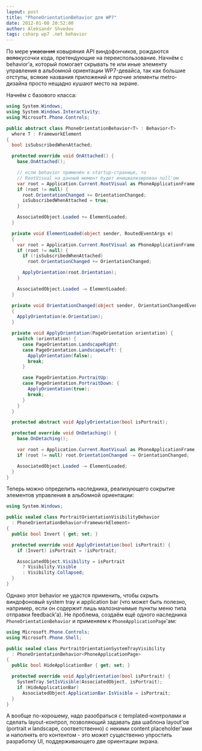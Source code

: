 ```yaml
---
layout: post
title: "PhoneOrientationBehavior для WP7"
date: 2012-01-08 20:52:00
author: Aleksandr Shvedov
tags: csharp wp7 .net behavior
---
```

По мере ~~ужасания~~ ковыряния API виндофончиков, рождаются ~~вело~~кусочки кода, претендующие на переиспользование. Начнём с behavior’а, который помогает скрывать те или иные элементу управления в альбомной ориентации WP7-девайса, так как большие отступы, всякие названия приложений и прочие элементы metro-дизайна просто нещадно кушают место на экране.

Начнём с базового класса:

```c#
using System.Windows;
using System.Windows.Interactivity;
using Microsoft.Phone.Controls;

public abstract class PhoneOrientationBehavior<T> : Behavior<T>
  where T : FrameworkElement
{
  bool isSubscribedWhenAttached;

  protected override void OnAttached() {
    base.OnAttached();

    // если behavior применён к startup-странице, то
    // RootVisual на данный момент будет инициализирован null'ом
    var root = Application.Current.RootVisual as PhoneApplicationFrame;
    if (root != null) {
      root.OrientationChanged += OrientationChanged;
      isSubscribedWhenAttached = true;
    }

    AssociatedObject.Loaded += ElementLoaded;
  }

  private void ElementLoaded(object sender, RoutedEventArgs e)
  {
    var root = Application.Current.RootVisual as PhoneApplicationFrame;
    if (root != null) {
      if (!isSubscribedWhenAttached)
        root.OrientationChanged += OrientationChanged;

      ApplyOrientation(root.Orientation);
    }

    AssociatedObject.Loaded -= ElementLoaded;
  }

  private void OrientationChanged(object sender, OrientationChangedEventArgs e)
  {
    ApplyOrientation(e.Orientation);
  }

  private void ApplyOrientation(PageOrientation orientation) {
    switch (orientation) {
      case PageOrientation.LandscapeRight:
      case PageOrientation.LandscapeLeft: {
        ApplyOrientation(false);
        break;
      }

      case PageOrientation.PortraitUp:
      case PageOrientation.PortraitDown: {
        ApplyOrientation(true);
        break;
      }
    }
  }

  protected abstract void ApplyOrientation(bool isPortrait);

  protected override void OnDetaching() {
    base.OnDetaching();

    var root = Application.Current.RootVisual as PhoneApplicationFrame;
    if (root != null) root.OrientationChanged -= OrientationChanged;

    AssociatedObject.Loaded -= ElementLoaded;
  }
}
```

Теперь можно определить наследника, реализующего сокрытие элементов управления в альбомной ориентации:

```c#
using System.Windows;

public sealed class PortraitOrientationVisibilityBehavior
  : PhoneOrientationBehavior<FrameworkElement>
{
  public bool Invert { get; set; }

  protected override void ApplyOrientation(bool isPortrait) {
    if (Invert) isPortrait = !isPortrait;

    AssociatedObject.Visibility = isPortrait
      ? Visibility.Visible
      : Visibility.Collapsed;
  }
}
```

Однако этот behavior не удастся применить, чтобы скрыть виндофоновый system tray и application bar (что может быть полезно, например, если он содержит лишь малозначимые пункты меню типа отправки feedback’а). Не проблема, создаём ещё одного наследника `PhoneOrientationBehavior` и применяем к `PhoneApplicationPage`'ам:

```c#
using Microsoft.Phone.Controls;
using Microsoft.Phone.Shell;

public sealed class PortraitOrientationSystemTrayVisibility
  : PhoneOrientationBehavior<PhoneApplicationPage>
{
  public bool HideApplicationBar { get; set; }

  protected override void ApplyOrientation(bool isPortrait) {
    SystemTray.SetIsVisible(AssociatedObject, isPortrait);
    if (HideApplicationBar)
      AssociatedObject.ApplicationBar.IsVisible = isPortrait;
  }
}
```

А вообще по-хорошему, надо разобраться с templated-контролами и сделать layout-контрол, позволяющий задавать два шаблона layout’ов (portrait и landscape, соответственно) с некими content placeholder’ами и наполнять его контентом - это может существенно упростить разработку UI, поддерживающего две ориентации экрана.